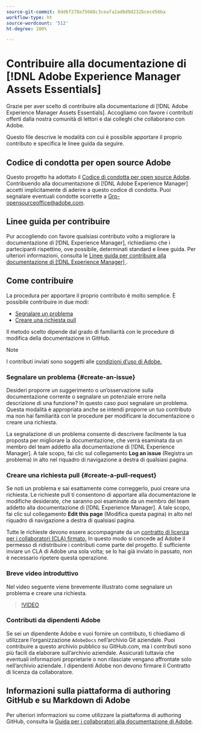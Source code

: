 ```yaml
---
source-git-commit: 0dd6f278a75668c3ceafa2ad8d9d232bcecd56ba
workflow-type: ht
source-wordcount: '512'
ht-degree: 100%

---
```

# Contribuire alla documentazione di [!DNL Adobe Experience Manager Assets Essentials]

Grazie per aver scelto di contribuire alla documentazione di [!DNL Adobe Experience Manager Assets Essentials]. Accogliamo con favore i contributi offerti dalla nostra comunità di lettori e dai colleghi che collaborano con Adobe.

Questo file descrive le modalità con cui è possibile apportare il proprio contributo e specifica le linee guida da seguire.

## Codice di condotta per open source Adobe

Questo progetto ha adottato il [Codice di condotta per open source Adobe](code-of-conduct.md). Contribuendo alla documentazione di [!DNL Adobe Experience Manager] accetti implicitamente di aderire a questo codice di condotta. Puoi segnalare eventuali condotte scorrette a [Grp-opensourceoffice@adobe.com](mailto:Grp-opensourceoffice@adobe.com).

## Linee guida per contribuire

Pur accogliendo con favore qualsiasi contributo volto a migliorare la documentazione di [!DNL Experience Manager], richiediamo che i partecipanti rispettino, ove possibile, determinati standard e linee guida. Per ulteriori informazioni, consulta le [Linee guida per contribuire alla documentazione di  [!DNL Experience Manager] ](guidelines.md).

## Come contribuire

La procedura per apportare il proprio contributo è molto semplice. È possibile contribuire in due modi:

* [Segnalare un problema](#create-an-issue)
* [Creare una richiesta pull](#create-a-pull-request)

Il metodo scelto dipende dal grado di familiarità con le procedure di modifica della documentazione in GitHub.

>[!NOTE]
>
>I contributi inviati sono soggetti alle [condizioni d’uso di Adobe.](https://www.adobe.com/it/legal/terms.html)

### Segnalare un problema {#create-an-issue}

Desideri proporre un suggerimento o un’osservazione sulla documentazione corrente o segnalare un potenziale errore nella descrizione di una funzione? In questo caso puoi segnalare un problema. Questa modalità è appropriata anche se intendi proporre un tuo contributo ma non hai familiarità con le procedure per modificare la documentazione o creare una richiesta.

La segnalazione di un problema consente di descrivere facilmente la tua proposta per migliorare la documentazione, che verrà esaminata da un membro del team addetto alla documentazione di [!DNL Experience Manager]. A tale scopo, fai clic sul collegamento **Log an issue** (Registra un problema) in alto nel riquadro di navigazione a destra di qualsiasi pagina.

### Creare una richiesta pull {#create-a-pull-request}

Se noti un problema e sai esattamente come correggerlo, puoi creare una richiesta. Le richieste pull ti consentono di apportare alla documentazione le modifiche desiderate, che saranno poi esaminate da un membro del team addetto alla documentazione di [!DNL Experience Manager]. A tale scopo, fai clic sul collegamento **Edit this page** (Modifica questa pagina) in alto nel riquadro di navigazione a destra di qualsiasi pagina.

Tutte le richieste devono essere accompagnate da un [contratto di licenza per i collaboratori (CLA) firmato.](https://opensource.adobe.com/cla.html) In questo modo si concede ad Adobe il permesso di ridistribuire i contributi come parte del progetto. È sufficiente inviare un CLA di Adobe una sola volta; se lo hai già inviato in passato, non è necessario ripetere questa operazione.

### Breve video introduttivo

Nel video seguente viene brevemente illustrato come segnalare un problema e creare una richiesta.

>[!VIDEO](https://video.tv.adobe.com/v/27069)

### Contributi da dipendenti Adobe

Se sei un dipendente Adobe e vuoi fornire un contributo, ti chiediamo di utilizzare l’organizzazione `AdobeDocs` nell’archivio Git aziendale. Puoi contribuire a questo archivio pubblico su GitHub.com, ma i contributi sono più facili da elaborare sull’archivio aziendale. Assicurati tuttavia che eventuali informazioni proprietarie o non rilasciate vengano affrontate solo nell’archivio aziendale. I dipendenti Adobe non devono firmare il Contratto di licenza da collaboratore.

## Informazioni sulla piattaforma di authoring GitHub e su Markdown di Adobe

Per ulteriori informazioni su come utilizzare la piattaforma di authoring GitHub, consulta la [Guida per i collaboratori alla documentazione di Adobe](https://experienceleague.adobe.com/docs/contributor/contributor-guide/introduction.html?lang=it).

